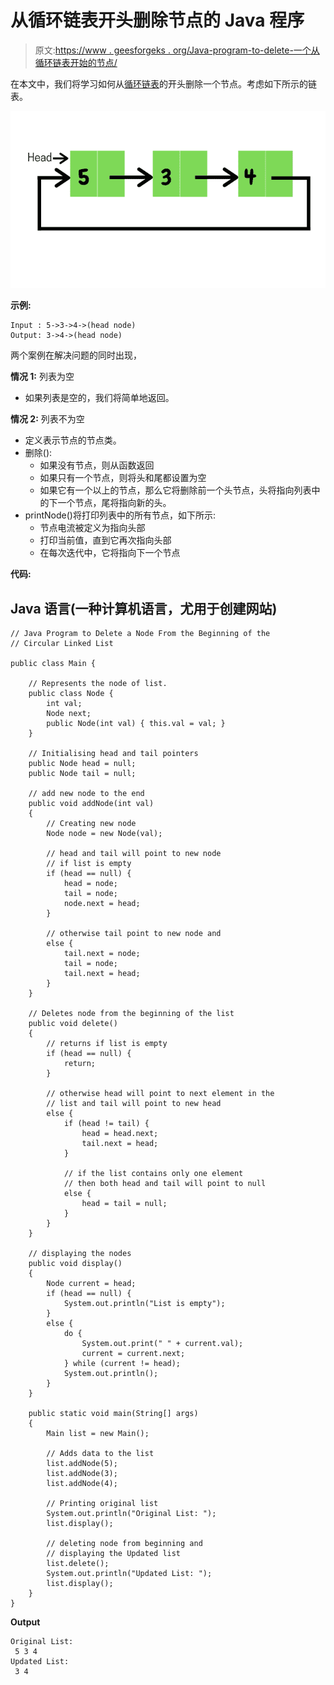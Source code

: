 # 从循环链表开头删除节点的 Java 程序

> 原文:[https://www . geesforgeks . org/Java-program-to-delete-一个从循环链表开始的节点/](https://www.geeksforgeeks.org/java-program-to-delete-a-node-from-the-beginning-of-the-circular-linked-list/)

在本文中，我们将学习如何从[循环链表](https://www.geeksforgeeks.org/circular-linked-list/)的开头删除一个节点。考虑如下所示的链表。

![Circular LinkedList](img/f634a40c89b302dbda6b29bf44af541f.png)

**示例:**

```
Input : 5->3->4->(head node)
Output: 3->4->(head node)
```

两个案例在解决问题的同时出现，

**情况 1:** 列表为空

*   如果列表是空的，我们将简单地返回。

**情况 2:** 列表不为空

*   定义表示节点的节点类。
*   删除():
    *   如果没有节点，则从函数返回
    *   如果只有一个节点，则将头和尾都设置为空
    *   如果它有一个以上的节点，那么它将删除前一个头节点，头将指向列表中的下一个节点，尾将指向新的头。
*   printNode()将打印列表中的所有节点，如下所示:
    *   节点电流被定义为指向头部
    *   打印当前值，直到它再次指向头部
    *   在每次迭代中，它将指向下一个节点

**代码:**

## Java 语言(一种计算机语言，尤用于创建网站)

```
// Java Program to Delete a Node From the Beginning of the
// Circular Linked List

public class Main {

    // Represents the node of list.
    public class Node {
        int val;
        Node next;
        public Node(int val) { this.val = val; }
    }

    // Initialising head and tail pointers
    public Node head = null;
    public Node tail = null;

    // add new node to the end
    public void addNode(int val)
    {
        // Creating new node
        Node node = new Node(val);

        // head and tail will point to new node
        // if list is empty
        if (head == null) {
            head = node;
            tail = node;
            node.next = head;
        }

        // otherwise tail point to new node and
        else {
            tail.next = node;
            tail = node;
            tail.next = head;
        }
    }

    // Deletes node from the beginning of the list
    public void delete()
    {
        // returns if list is empty
        if (head == null) {
            return;
        }

        // otherwise head will point to next element in the
        // list and tail will point to new head
        else {
            if (head != tail) {
                head = head.next;
                tail.next = head;
            }

            // if the list contains only one element
            // then both head and tail will point to null
            else {
                head = tail = null;
            }
        }
    }

    // displaying the nodes
    public void display()
    {
        Node current = head;
        if (head == null) {
            System.out.println("List is empty");
        }
        else {
            do {
                System.out.print(" " + current.val);
                current = current.next;
            } while (current != head);
            System.out.println();
        }
    }

    public static void main(String[] args)
    {
        Main list = new Main();

        // Adds data to the list
        list.addNode(5);
        list.addNode(3);
        list.addNode(4);

        // Printing original list
        System.out.println("Original List: ");
        list.display();

        // deleting node from beginning and
        // displaying the Updated list
        list.delete();
        System.out.println("Updated List: ");
        list.display();
    }
}
```

**Output**

```
Original List: 
 5 3 4
Updated List: 
 3 4
```